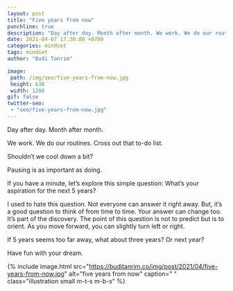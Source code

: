 ```yaml
---
layout: post
title: "Five years from now"
punchline: true
description: "Day after day. Month after month. We work. We do our routines. Cross out that to-do list."
date: 2021-04-07 17:30:00 +0700
categories: mindset
tags: mindset
author: "Budi Tanrim"

image:
 path: /img/seo/five-years-from-now.jpg
 height: 630
 width: 1200
gif: false
twitter-seo: 
 - "seo/five-years-from-now.jpg"
---
```


Day after day. Month after month.

We work. We do our routines. Cross out that to-do list.

Shouldn’t we cool down a bit?

Pausing is as important as doing.

If you have a minute, let’s explore this simple question: What’s your aspiration for the next 5 years? 

I used to hate this question. Not everyone can answer it right away. But, it’s a good question to think of from time to time. Your answer can change too. It’s part of the discovery. The point of this question is not to predict but is to orient. As you move forward, you can slightly turn left or right.

If 5 years seems too far away, what about three years? Or next year?

Have fun with your dream.



{% include image.html 
src="https://buditanrim.co/img/post/2021/04/five-years-from-now.jpg" 
alt="five years from now" 
caption=" "
class="illustration small m-t-s m-b-s" %}


